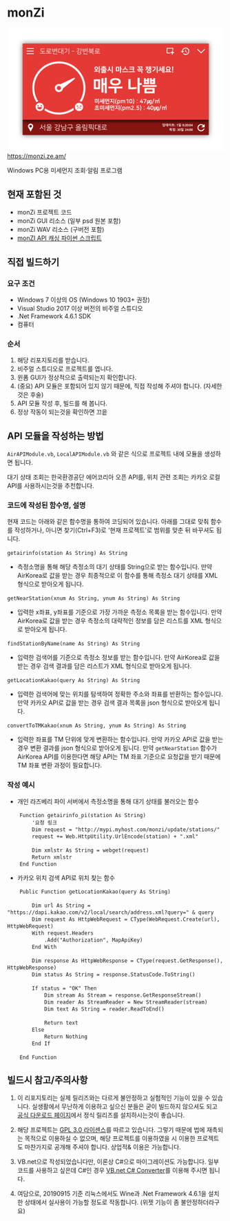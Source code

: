 # monZi
![image](image/monzi_hires.png)
https://monzi.ze.am/

Windows PC용 미세먼지 조회·알림 프로그램

## 현재 포함된 것
- monZi 프로젝트 코드
- monZi GUI 리소스 (일부 psd 원본 포함)
- monZi WAV 리소스 (구버전 포함)
- [monZI API 캐싱 파이썬 스크립트](https://github.com/pdjdev/monZi/tree/master/apiscript)

## 직접 빌드하기
### 요구 조건
- Windows 7 이상의 OS (Windows 10 1903+ 권장)
- Visual Studio 2017 이상 버전의 비주얼 스튜디오
- .Net Framework 4.6.1 SDK
- 컴퓨터
### 순서
1. 해당 리포지토리를 받습니다.
2. 비주얼 스튜디오로 프로젝트를 엽니다.
3. 윈폼 GUI가 정상적으로 출력되는지 확인합니다.
4. (중요) API 모듈은 포함되어 있지 않기 때문에, 직접 작성해 주셔야 합니다. (자세한 것은 후술)
5. API 모듈 작성 후, 빌드를 해 봅니다.
6. 정상 작동이 되는것을 확인하면 끄읕

## API 모듈을 작성하는 방법
`AirAPIModule.vb`, `LocalAPIModule.vb` 와 같은 식으로 프로젝트 내에 모듈을 생성하면 됩니다.

대기 상태 조회는 한국환경공단 에어코리아 오픈 API를, 위치 관련 조회는 카카오 로컬 API를 사용하시는것을 추천합니다.

### 코드에 작성된 함수명, 설명
현재 코드는 아래와 같은 함수명을 통하여 코딩되어 있습니다. 아래를 그대로 맞춰 함수를 작성하거나, 아니면 찾기(Ctrl+F3)로 '현재 프로젝트'로 범위를 맞춘 뒤 바꾸셔도 됩니다.


```getairinfo(station As String) As String```
- 측정소명을 통해 해당 측정소의 대기 상태를 String으로 받는 함수입니다. 만약 AirKorea로 값을 받는 경우 최종적으로 이 함수를 통해 측정소 대기 상태를 XML 형식으로 받아오게 됩니다.

```getNearStation(xnum As String, ynum As String) As String```
- 입력한 x좌표, y좌표를 기준으로 가장 가까운 측정소 목록을 받는 함수입니다. 만약 AirKorea로 값을 받는 경우 측정소의 대략적인 정보를 담은 리스트를 XML 형식으로 받아오게 됩니다.

```findStationByName(name As String) As String```
- 입력한 검색어를 기준으로 측정소 정보를 받는 함수입니다. 만약 AirKorea로 값을 받는 경우 검색 결과를 담은 리스트가 XML 형식으로 받아오게 됩니다.

```getLocationKakao(query As String) As String```
- 입력한 검색어에 맞는 위치를 탐색하여 정확한 주소와 좌표를 반환하는 함수입니다. 만약 카카오 API로 값을 받는 경우 검색 결과 목록을 json 형식으로 받아오게 됩니다.

```convertToTMKakao(xnum As String, ynum As String) As String```
- 입력한 좌표를 TM 단위에 맞게 변환하는 함수입니다. 만약 카카오 API로 값을 받는 경우 변환 결과를 json 형식으로 받아오게 됩니다. 만약 `getNearStation` 함수가 AirKorea API를 이용한다면 해당 API는 TM 좌표 기준으로 요청값을 받기 때문에 TM 좌표 변환 과정이 필요합니다.


### 작성 예시
- 개인 라즈베리 파이 서버에서 측정소명을 통해 대기 상태를 불러오는 함수
```
    Function getairinfo_pi(station As String)
        '요청 링크
        Dim request = "http://mypi.myhost.com/monzi/update/stations/"
        request += Web.HttpUtility.UrlEncode(station) + ".xml"

        Dim xmlstr As String = webget(request)
        Return xmlstr
    End Function
```

- 카카오 위치 검색 API로 위치 찾는 함수
```
    Public Function getLocationKakao(query As String)

        Dim url As String = "https://dapi.kakao.com/v2/local/search/address.xml?query=" & query
        Dim request As HttpWebRequest = CType(WebRequest.Create(url), HttpWebRequest)
        With request.Headers
            .Add("Authorization", MapApiKey)
        End With

        Dim response As HttpWebResponse = CType(request.GetResponse(), HttpWebResponse)
        Dim status As String = response.StatusCode.ToString()

        If status = "OK" Then
            Dim stream As Stream = response.GetResponseStream()
            Dim reader As StreamReader = New StreamReader(stream)
            Dim text As String = reader.ReadToEnd()

            Return text
        Else
            Return Nothing
        End If
        
    End Function
```

## 빌드시 참고/주의사항
1. 이 리포지토리는 실제 릴리즈와는 다르게 불안정하고 실험적인 기능이 있을 수 있습니다. 실생활에서 무난하게 이용하고 싶으신 분들은 굳이 빌드하지 않으셔도 되고 [공식 다운로드 페이지](https://monzi.ze.am)에서 정식 릴리즈를 설치하시는것이 좋습니다.

2. 해당 프로젝트는 [GPL 3.0 라이센스](https://raw.githubusercontent.com/pdjdev/monZi/master/LICENSE)를 따르고 있습니다. 그렇기 때문에 법에 재촉되는 목적으로 이용하실 수 없으며, 해당 프로젝트를 이용하였을 시 이용한 프로젝트도 마찬가지로 공개해 주셔야 합니다. 상업적& 이용은 가능합니다.

3. VB.net으로 작성되었습니다만, 이론상 C#으로 마이그레이션도 가능합니다. 일부 코드를 사용하고 싶은데 C#인 경우 [VB.net C# Converter](http://converter.telerik.com/)를 이용해 주시면 됩니다.

4. 여담으로, 20190915 기준 리눅스에서도 Wine과 .Net Framework 4.6.1을 설치한 상태에서 실사용이 가능할 정도로 작동합니다. (위젯 기능이 좀 불안정하더라구요)

